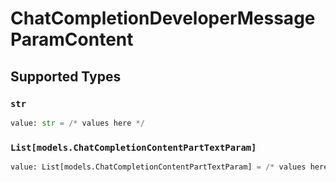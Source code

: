 # ChatCompletionDeveloperMessageParamContent


## Supported Types

### `str`

```python
value: str = /* values here */
```

### `List[models.ChatCompletionContentPartTextParam]`

```python
value: List[models.ChatCompletionContentPartTextParam] = /* values here */
```

